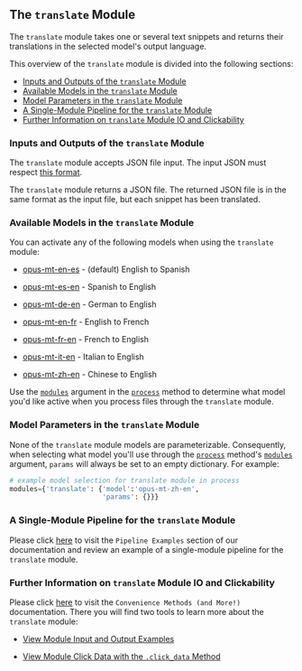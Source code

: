 ## The `translate` Module

The `translate` module takes one or several text snippets and returns their translations in the selected model's output language.

This overview of the `translate` module is divided into the following sections:

- [Inputs and Outputs of the `translate` Module](#inputs-and-outputs-of-the-translate-module)
- [Available Models in the `translate` Module](#available-models-in-the-translate-module)
- [Model Parameters in the `translate` Module](#model-parameters-in-the-translate-module)
- [A Single-Module Pipeline for the `translate` Module](#a-single-module-pipeline-for-the-translate-module)
- [Further Information on `translate` Module IO and Clickability](#further-information-on-translate-module-io-and-clickability)

### Inputs and Outputs of the `translate` Module

The `translate` module accepts JSON file input. The input JSON must respect [this format](../../system/parameters_processing_files_through_pipelines/JSON_input_format.md).

The `translate` module returns a JSON file. The returned JSON file is in the same format as the input file, but each snippet has been translated.

### Available Models in the `translate` Module

You can activate any of the following models when using the `translate` module:

- [opus-mt-en-es](https://huggingface.co/Helsinki-NLP/opus-mt-en-es) - (default) English to Spanish

- [opus-mt-es-en](https://huggingface.co/Helsinki-NLP/opus-mt-es-en) - Spanish to English

- [opus-mt-de-en](https://huggingface.co/Helsinki-NLP/opus-mt-de-en) - German to English

- [opus-mt-en-fr](https://huggingface.co/Helsinki-NLP/opus-mt-en-fr) - English to French

- [opus-mt-fr-en](https://huggingface.co/Helsinki-NLP/opus-mt-fr-en) - French to English

- [opus-mt-it-en](https://huggingface.co/Helsinki-NLP/opus-mt-it-en) - Italian to English

- [opus-mt-zh-en](https://huggingface.co/Helsinki-NLP/opus-mt-zh-en) - Chinese to English

Use the [`modules`](../../system/parameters_processing_files_through_pipelines/process_method.md#selecting-models-via-the-modules-argument) argument in the [`process`](../../system/parameters_processing_files_through_pipelines/process_method.md) method to determine what model you'd like active when you process files through the `translate` module.

### Model Parameters in the `translate` Module

None of the `translate` module models are parameterizable. Consequently, when selecting what model you'll use through the [`process`](../../system/parameters_processing_files_through_pipelines/process_method.md) method's [`modules`](../../system/parameters_processing_files_through_pipelines/process_method.md#selecting-models-via-the-modules-argument) argument, `params` will always be set to an empty dictionary. For example:

```python
# example model selection for translate module in process
modules={'translate': {'model':'opus-mt-zh-en',
                       'params': {}}}
```

### A Single-Module Pipeline for the `translate` Module

Please click [here](../../examples/single_module_pipelines/single_translate.md) to visit the `Pipeline Examples` section of our documentation and review an example of a single-module pipeline for the `translate` module.

### Further Information on `translate` Module IO and Clickability

Please click [here](../../system/convenience_methods/convenience_methods.md) to visit the `Convenience Methods (and More!)` documentation. There you will find two tools to learn more about the `translate` module:

- [View Module Input and Output Examples](../../system/convenience_methods/convenience_methods.md#view-module-input-and-output-examples)

- [View Module Click Data with the `.click_data` Method](../../system/convenience_methods/convenience_methods.md#view-module-click-data-with-the-click_data-method)

